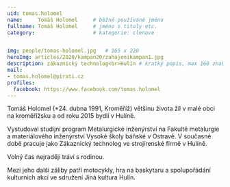 ```yaml
---
uid: tomas.holomel
name:     Tomáš Holomel  	# běžně používáné jméno
fullname: Tomáš Holomel  	# jméno s tituly etc.
category:                   # kategorie: clenove


img: people/tomas-holomel.jpg   # 165 x 220
heroImg: articles/2020/kampan20/zahajenikampan1.jpg
description: zákaznický technolog<br>Hulín # kratký popis, max 160 znaků
mail:
- tomas.holomel@pirati.cz
profiles:
  facebook: https://www.facebook.com/tomas.holomel
---
```


Tomáš Holomel (*24. dubna 1991, Kroměříž) většinu života žil v malé obci na kroměřížsku a od roku 2015 bydlí v Hulíně.

Vystudoval studijní program Metalurgické inženýrství na Fakultě metalurgie a materiálového inženýrství Vysoké školy báňské v Ostravě. V současné době pracuje jako Zákaznický technolog ve strojírenské firmě v Hulíně.

Volný čas nejraději tráví s rodinou.

Mezi jeho další záliby patří motocykly, hra na baskytaru a spolupořádání kulturních akcí ve sdružení Jiná kultura Hulín.

